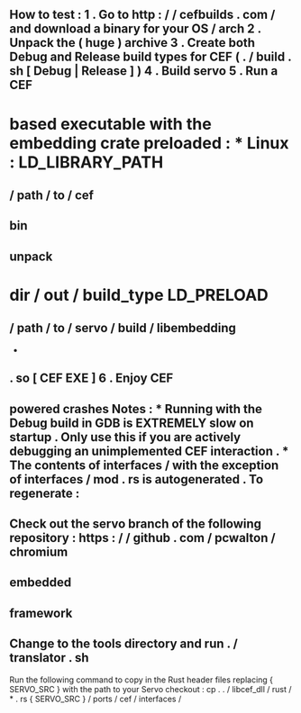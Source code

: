 How
to
test
:
1
.
Go
to
http
:
/
/
cefbuilds
.
com
/
and
download
a
binary
for
your
OS
/
arch
2
.
Unpack
the
(
huge
)
archive
3
.
Create
both
Debug
and
Release
build
types
for
CEF
(
.
/
build
.
sh
[
Debug
|
Release
]
)
4
.
Build
servo
5
.
Run
a
CEF
-
based
executable
with
the
embedding
crate
preloaded
:
*
Linux
:
LD_LIBRARY_PATH
=
/
path
/
to
/
cef
-
bin
-
unpack
-
dir
/
out
/
build_type
LD_PRELOAD
=
/
path
/
to
/
servo
/
build
/
libembedding
-
*
.
so
[
CEF
EXE
]
6
.
Enjoy
CEF
-
powered
crashes
Notes
:
*
Running
with
the
Debug
build
in
GDB
is
EXTREMELY
slow
on
startup
.
Only
use
this
if
you
are
actively
debugging
an
unimplemented
CEF
interaction
.
*
The
contents
of
interfaces
/
with
the
exception
of
interfaces
/
mod
.
rs
is
autogenerated
.
To
regenerate
:
-
Check
out
the
servo
branch
of
the
following
repository
:
https
:
/
/
github
.
com
/
pcwalton
/
chromium
-
embedded
-
framework
-
Change
to
the
tools
directory
and
run
.
/
translator
.
sh
-
Run
the
following
command
to
copy
in
the
Rust
header
files
replacing
{
SERVO_SRC
}
with
the
path
to
your
Servo
checkout
:
cp
.
.
/
libcef_dll
/
rust
/
*
.
rs
{
SERVO_SRC
}
/
ports
/
cef
/
interfaces
/
